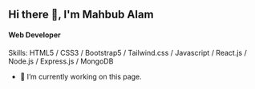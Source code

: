 
## Hi there 👋, I'm Mahbub Alam
#### Web Developer

Skills: HTML5 / CSS3 / Bootstrap5 / Tailwind.css / Javascript / React.js / Node.js / Express.js / MongoDB 

- 🔭 I’m currently working on this page. 




